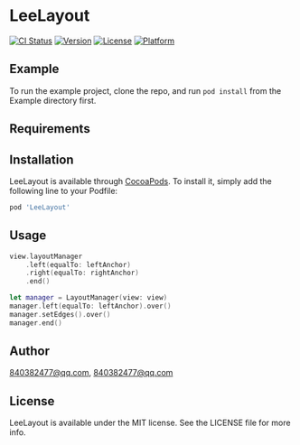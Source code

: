 # LeeLayout

[![CI Status](https://img.shields.io/travis/840382477@qq.com/LeeLayout.svg?style=flat)](https://travis-ci.org/840382477@qq.com/LeeLayout)
[![Version](https://img.shields.io/cocoapods/v/LeeLayout.svg?style=flat)](https://cocoapods.org/pods/LeeLayout)
[![License](https://img.shields.io/cocoapods/l/LeeLayout.svg?style=flat)](https://cocoapods.org/pods/LeeLayout)
[![Platform](https://img.shields.io/cocoapods/p/LeeLayout.svg?style=flat)](https://cocoapods.org/pods/LeeLayout)

## Example

To run the example project, clone the repo, and run `pod install` from the Example directory first.

## Requirements

## Installation

LeeLayout is available through [CocoaPods](https://cocoapods.org). To install
it, simply add the following line to your Podfile:

```ruby
pod 'LeeLayout'
```

## Usage

```swift
view.layoutManager
    .left(equalTo: leftAnchor)
    .right(equalTo: rightAnchor)
    .end()
```

```swift
let manager = LayoutManager(view: view)
manager.left(equalTo: leftAnchor).over()
manager.setEdges().over()
manager.end()
```

## Author

840382477@qq.com, 840382477@qq.com

## License

LeeLayout is available under the MIT license. See the LICENSE file for more info.
